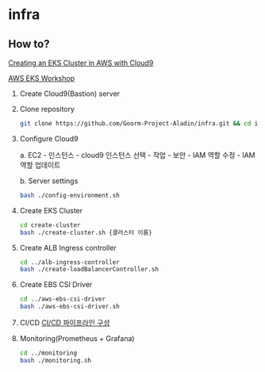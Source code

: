 # infra

## How to?

[Creating an EKS Cluster in AWS with Cloud9](https://towardsaws.com/creating-an-eks-cluster-in-aws-with-cloud9-781e21c237cc)

[AWS EKS Workshop](https://catalog.us-east-1.prod.workshops.aws/workshops/9c0aa9ab-90a9-44a6-abe1-8dff360ae428/ko-KR/30-setting/100-aws-cloud9)

1. Create Cloud9(Bastion) server

2. Clone repository
    ```bash
    git clone https://github.com/Goorm-Project-Aladin/infra.git && cd infra
    ```

3. Configure Cloud9

    a. EC2 - 인스턴스 - cloud9 인스턴스 선택 - 작업 - 보안 - IAM 역할 수정 - IAM 역할 업데이트

    b. Server settings
    ```bash
    bash ./config-environment.sh
    ```

4. Create EKS Cluster
    ```bash
    cd create-cluster
    bash ./create-cluster.sh {클러스터 이름}
    ```

5. Create ALB Ingress controller
    ```bash
    cd ../alb-ingress-controller
    bash ./create-loadBalancerController.sh
    ```

6. Create EBS CSI Driver
    ```bash
    cd ../aws-ebs-csi-driver
    bash ./aws-ebs-csi-driver.sh
    ```

7. CI/CD
    [CI/CD 파이프라인 구성](https://catalog.us-east-1.prod.workshops.aws/workshops/9c0aa9ab-90a9-44a6-abe1-8dff360ae428/ko-KR/110-cicd/100-cicd)

8. Monitoring(Prometheus + Grafana)
    ```bash
    cd ../monitoring
    bash ./monitoring.sh
    ```